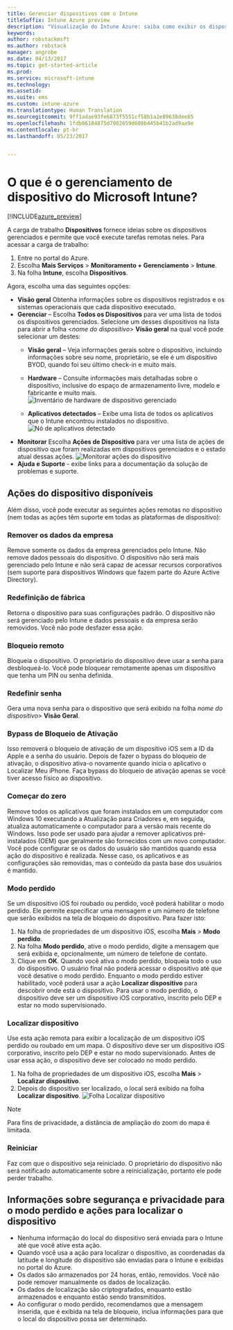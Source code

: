 ```yaml
---
title: Gerenciar dispositivos com o Intune
titleSuffix: Intune Azure preview
description: "Visualização do Intune Azure: saiba como exibir os dispositivos gerenciados com o Intune e executar várias operações neles."
keywords: 
author: robstackmsft
ms.author: robstack
manager: angrobe
ms.date: 04/13/2017
ms.topic: get-started-article
ms.prod: 
ms.service: microsoft-intune
ms.technology: 
ms.assetid: 
ms.suite: ems
ms.custom: intune-azure
ms.translationtype: Human Translation
ms.sourcegitcommit: 9ff1adae93fe6873f5551cf58b1a2e89638dee85
ms.openlocfilehash: 1fdb86184875d7082659d608b445b41b2ad9aa9e
ms.contentlocale: pt-br
ms.lasthandoff: 05/23/2017


---
```


# <a name="what-is-microsoft-intune-device-management"></a>O que é o gerenciamento de dispositivo do Microsoft Intune?


[!INCLUDE[azure_preview](./includes/azure_preview.md)]

A carga de trabalho **Dispositivos** fornece ideias sobre os dispositivos gerenciados e permite que você execute tarefas remotas neles. Para acessar a carga de trabalho:

1. Entre no portal do Azure.
2. Escolha **Mais Serviços** > **Monitoramento + Gerenciamento** > **Intune**.
3. Na folha **Intune**, escolha **Dispositivos**.

Agora, escolha uma das seguintes opções:

- **Visão geral** Obtenha informações sobre os dispositivos registrados e os sistemas operacionais que cada dispositivo executado.
- **Gerenciar** – Escolha **Todos os Dispositivos** para ver uma lista de todos os dispositivos gerenciados.
    Selecione um desses dispositivos na lista para abrir a folha <*nome do dispositivo*> **Visão geral** na qual você pode selecionar um destes:
    - **Visão geral** – Veja informações gerais sobre o dispositivo, incluindo informações sobre seu nome, proprietário, se ele é um dispositivo BYOD, quando foi seu último check-in e muito mais.

    - **Hardware** – Consulte informações mais detalhadas sobre o dispositivo, inclusive do espaço de armazenamento livre, modelo e fabricante e muito mais.
    ![Inventário de hardware de dispositivo gerenciado](./media/hardware-inventory.png)
    - **Aplicativos detectados** – Exibe uma lista de todos os aplicativos que o Intune encontrou instalados no dispositivo.
    ![Nó de aplicativos detectado](./media/detected-applications.png)
- **Monitorar** Escolha **Ações de Dispositivo** para ver uma lista de ações de dispositivo que foram realizadas em dispositivos gerenciados e o estado atual dessas ações.
![Monitorar ações do dispositivo](./media/monitor-device-actions.png)
- **Ajuda e Suporte** - exibe links para a documentação da solução de problemas e suporte.

## <a name="available-device-actions"></a>Ações do dispositivo disponíveis

Além disso, você pode executar as seguintes ações remotas no dispositivo (nem todas as ações têm suporte em todas as plataformas de dispositivo):

### <a name="remove-company-data"></a>**Remover os dados da empresa**
Remove somente os dados da empresa gerenciados pelo Intune. Não remove dados pessoais do dispositivo. O dispositivo não será mais gerenciado pelo Intune e não será capaz de acessar recursos corporativos (sem suporte para dispositivos Windows que fazem parte do Azure Active Directory).

### <a name="factory-reset"></a>**Redefinição de fábrica**
Retorna o dispositivo para suas configurações padrão. O dispositivo não será gerenciado pelo Intune e dados pessoais e da empresa serão removidos. Você não pode desfazer essa ação.

### <a name="remote-lock"></a>**Bloqueio remoto**
Bloqueia o dispositivo. O proprietário do dispositivo deve usar a senha para desbloqueá-lo. Você pode bloquear remotamente apenas um dispositivo que tenha um PIN ou senha definida.

### <a name="reset-passcode"></a>**Redefinir senha**
Gera uma nova senha para o dispositivo que será exibido na folha *nome do dispositivo*> **Visão Geral**.

### <a name="bypass-activation-lock"></a>**Bypass de Bloqueio de Ativação**
Isso removerá o bloqueio de ativação de um dispositivo iOS sem a ID da Apple e a senha do usuário. Depois de fazer o bypass do bloqueio de ativação, o dispositivo ativa-o novamente quando inicia o aplicativo o Localizar Meu iPhone. Faça bypass do bloqueio de ativação apenas se você tiver acesso físico ao dispositivo.

### <a name="fresh-start"></a>**Começar do zero**

Remove todos os aplicativos que foram instalados em um computador com Windows 10 executando a Atualização para Criadores e, em seguida, atualiza automaticamente o computador para a versão mais recente do Windows.
Isso pode ser usado para ajudar a remover aplicativos pré-instalados (OEM) que geralmente são fornecidos com um novo computador. Você pode configurar se os dados do usuário são mantidos quando essa ação do dispositivo é realizada. Nesse caso, os aplicativos e as configurações são removidas, mas o conteúdo da pasta base dos usuários é mantido.


### <a name="lost-mode"></a>**Modo perdido**
Se um dispositivo iOS foi roubado ou perdido, você poderá habilitar o modo perdido. Ele permite especificar uma mensagem e um número de telefone que serão exibidos na tela de bloqueio do dispositivo. Para fazer isto:
1.    Na folha de propriedades de um dispositivo iOS, escolha **Mais** > **Modo perdido**.
2.    Na folha **Modo perdido**, ative o modo perdido, digite a mensagem que será exibida e, opcionalmente, um número de telefone de contato.
3.    Clique em **OK**.
Quando você ativa o modo perdido, bloqueia todo o uso do dispositivo. O usuário final não poderá acessar o dispositivo até que você desative o modo perdido. Enquanto o modo perdido estiver habilitado, você poderá usar a ação **Localizar dispositivo** para descobrir onde está o dispositivo.
Para usar o modo perdido, o dispositivo deve ser um dispositivo iOS corporativo, inscrito pelo DEP e estar no modo supervisionado.

### <a name="locate-device"></a>**Localizar dispositivo**
Use esta ação remota para exibir a localização de um dispositivo iOS perdido ou roubado em um mapa. O dispositivo deve ser um dispositivo iOS corporativo, inscrito pelo DEP e estar no modo supervisionado. Antes de usar essa ação, o dispositivo deve ser colocado no modo perdido.
1.    Na folha de propriedades de um dispositivo iOS, escolha **Mais** > **Localizar dispositivo**.
2.    Depois do dispositivo ser localizado, o local será exibido na folha **Localizar dispositivo**.
    ![Folha Localizar dispositivo](./media/locate-device.png)

>[!NOTE]
>Para fins de privacidade, a distância de ampliação do zoom do mapa é limitada.

### <a name="restart"></a>**Reiniciar**
Faz com que o dispositivo seja reiniciado. O proprietário do dispositivo não será notificado automaticamente sobre a reinicialização, portanto ele pode perder trabalho.


## <a name="security-and-privacy-information-for-the-lost-mode-and-locate-device-actions"></a>Informações sobre segurança e privacidade para o modo perdido e ações para localizar o dispositivo
- Nenhuma informação do local do dispositivo será enviada para o Intune até que você ative esta ação.
- Quando você usa a ação para localizar o dispositivo, as coordenadas da latitude e longitude do dispositivo são enviadas para o Intune e exibidas no portal do Azure.
- Os dados são armazenados por 24 horas, então, removidos. Você não pode remover manualmente os dados de localização.
- Os dados de localização são criptografados, enquanto estão armazenados e enquanto estão sendo transmitidos.
- Ao configurar o modo perdido, recomendamos que a mensagem inserida, que é exibida na tela de bloqueio, inclua informações para que o local do dispositivo possa ser determinado.

